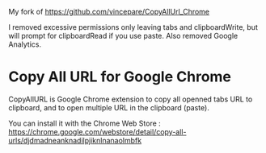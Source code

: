 My fork of https://github.com/vincepare/CopyAllUrl_Chrome

I removed excessive permissions only leaving tabs and clipboardWrite, but will prompt for clipboardRead if you use paste. Also removed Google Analytics.

Copy All URL for Google Chrome
==============================

CopyAllURL is Google Chrome extension to copy all openned tabs URL to clipboard, and to open multiple URL in the clipboard (paste).

You can install it with the Chrome Web Store : https://chrome.google.com/webstore/detail/copy-all-urls/djdmadneanknadilpjiknlnanaolmbfk
